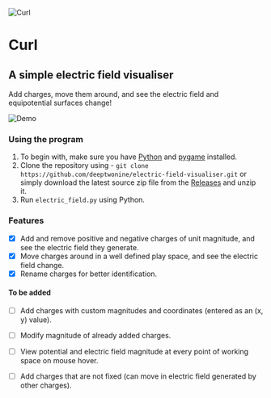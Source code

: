 ![Curl](https://raw.githubusercontent.com/deeptwonine/electric-field-visualiser/refs/heads/main/images/icon.png)
# Curl
## A simple electric field visualiser

Add charges, move them around, and see the electric field and equipotential surfaces change!

![Demo](https://raw.githubusercontent.com/deeptwonine/electric-field-visualiser/refs/heads/main/images/demo.gif)



### Using the program
1. To begin with, make sure you have [Python](https://www.python.org/downloads/) and [pygame](http://www.pygame.org/downloads.shtml) installed.
2. Clone the repository using -
   ```git clone https://github.com/deeptwonine/electric-field-visualiser.git```
   or simply download the latest source zip file from the [Releases](https://github.com/deeptwonine/electric-field-visualiser/releases) and unzip it.
3. Run `electric_field.py` using Python.

### Features
- [X] Add and remove positive and negative charges of unit magnitude, and see the electric field they generate.
- [x] Move charges around in a well defined play space, and see the electric field change.
- [X] Rename charges for better identification.
#### To be added 
- [ ] Add charges with custom magnitudes and coordinates (entered as an (x, y) value).
- [ ] Modify magnitude of already added charges.
- [ ] View potential and electric field magnitude at every point of working space on mouse hover.
- [ ] Add charges that are not fixed (can move in electric field generated by other charges).

